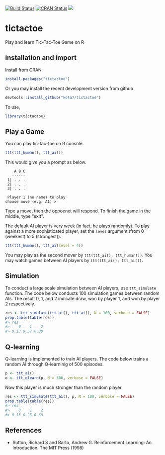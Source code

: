 
<!-- README.md is generated from README.Rmd. Please edit that file -->
[![Build Status](https://travis-ci.org/kota7/tictactoe.svg?branch=master)](https://travis-ci.org/kota7/tictactoe) [![CRAN Status](https://www.r-pkg.org/badges/version/tictactoe)](https://www.r-pkg.org/badges/version/tictactoe) [![](http://cranlogs.r-pkg.org/badges/tictactoe)](https://cran.r-project.org/package=tictactoe)

tictactoe
=========

Play and learn Tic-Tac-Toe Game on R

installation and import
-----------------------

Install from CRAN

``` r
install.packages("tictactoe")
```

Or you may install the recent development version from github

``` r
devtools::install_github("kota7/tictactoe")
```

To use,

``` r
library(tictactoe)
```

Play a Game
-----------

You can play tic-tac-toe on R console.

``` r
ttt(ttt_human(), ttt_ai())
```

This would give you a prompt as below.

        A B C
       ------
     1| . . .
     2| . . .
     3| . . .

     Player 1 (no name) to play
    choose move (e.g. A1) > 

Type a move, then the oppoenet will respond. To finish the game in the middle, type "exit".

The default AI player is very week (in fact, he plays randomly). To play against a more sophisticated player, set the `level` argument (from 0 (weekest) to 5 (strongest)).

``` r
ttt(ttt_human(), ttt_ai(level = 4))
```

You may play as the second mover by `ttt(ttt_ai(), ttt_human())`. You may watch games between AI players by `ttt(ttt_ai(), ttt_ai())`.

Simulation
----------

To conduct a large scale simulation between AI players, use `ttt_simulate` function. The code below conducts 100 simulation games between random AIs. The result 0, 1, and 2 indicate draw, won by player 1, and won by player 2 respectively.

``` r
res <- ttt_simulate(ttt_ai(), ttt_ai(), N = 100, verbose = FALSE)
prop.table(table(res))
#> res
#>    0    1    2 
#> 0.13 0.57 0.30
```

Q-learning
----------

Q-learning is implemented to train AI players. The code below trains a random AI through Q-learninig of 500 episodes.

``` r
p <- ttt_ai()
o <- ttt_qlearn(p, N = 500, verbose = FALSE)
```

Now this player is much stronger than the random player.

``` r
res <- ttt_simulate(ttt_ai(), p, N = 100, verbose = FALSE)
prop.table(table(res))
#> res
#>    0    1    2 
#> 0.15 0.25 0.60
```

References
----------

-   Sutton, Richard S and Barto, Andrew G. Reinforcement Learning: An Introduction. The MIT Press (1998)
